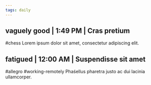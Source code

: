 ```yaml
---
tags: daily
---
```


## vaguely good | 1:49 PM | Cras pretium
#chess
Lorem ipsum dolor sit amet, consectetur adipiscing elit.

## fatigued | 12:00 AM | Suspendisse sit amet
#allegro #working-remotely
Phaśellus pharetra justo ac dui lacinia ullamcorper.

